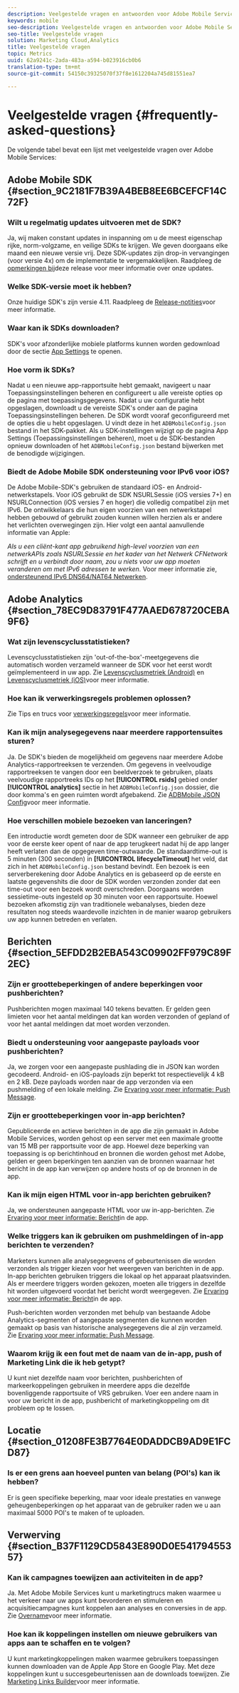 ```yaml
---
description: Veelgestelde vragen en antwoorden voor Adobe Mobile Services en een algemene beschrijving van functies.
keywords: mobile
seo-description: Veelgestelde vragen en antwoorden voor Adobe Mobile Services en een algemene beschrijving van functies.
seo-title: Veelgestelde vragen
solution: Marketing Cloud,Analytics
title: Veelgestelde vragen
topic: Metrics
uuid: 62a9241c-2ada-483a-a594-b023916cb0b6
translation-type: tm+mt
source-git-commit: 54150c39325070f37f8e1612204a745d81551ea7

---
```



# Veelgestelde vragen {#frequently-asked-questions}

De volgende tabel bevat een lijst met veelgestelde vragen over Adobe Mobile Services:

## Adobe Mobile SDK {#section_9C2181F7B39A4BEB8EE6BCEFCF14C72F}

### Wilt u regelmatig updates uitvoeren met de SDK?

Ja, wij maken constant updates in inspanning om u de meest eigenschap rijke, norm-volgzame, en veilige SDKs te krijgen. We geven doorgaans elke maand een nieuwe versie vrij. Deze SDK-updates zijn drop-in vervangingen (voor versie 4x) om de implementatie te vergemakkelijken. Raadpleeg de [opmerkingen bij](https://docs.adobe.com/content/help/en/release-notes/experience-cloud/current.html)deze release voor meer informatie over onze updates.

### Welke SDK-versie moet ik hebben?

Onze huidige SDK&#39;s zijn versie 4.11. Raadpleeg de [Release-notities](https://docs.adobe.com/content/help/en/release-notes/experience-cloud/current.html)voor meer informatie.

### Waar kan ik SDKs downloaden?

SDK&#39;s voor afzonderlijke mobiele platforms kunnen worden gedownload door de sectie [App Settings](/help/using/c-manage-app-settings/c-manage-app-settings.md) te openen.

### Hoe vorm ik SDKs?

Nadat u een nieuwe app-rapportsuite hebt gemaakt, navigeert u naar Toepassingsinstellingen beheren en configureert u alle vereiste opties op de pagina met toepassingsgegevens. Nadat u uw configuratie hebt opgeslagen, downloadt u de vereiste SDK&#39;s onder aan de pagina Toepassingsinstellingen beheren. De SDK wordt vooraf geconfigureerd met de opties die u hebt opgeslagen. U vindt deze in het `ADBMobileConfig.json` bestand in het SDK-pakket. Als u SDK-instellingen wijzigt op de pagina App Settings (Toepassingsinstellingen beheren), moet u de SDK-bestanden opnieuw downloaden of het `ADBMobileConfig.json` bestand bijwerken met de benodigde wijzigingen.

### Biedt de Adobe Mobile SDK ondersteuning voor IPv6 voor iOS?

De Adobe Mobile-SDK&#39;s gebruiken de standaard iOS- en Android-netwerkstapels. Voor iOS gebruikt de SDK NSURLSessie (iOS versies 7+) en NSURLConnection (iOS versies 7 en hoger) die volledig compatibel zijn met IPv6. De ontwikkelaars die hun eigen voorzien van een netwerkstapel hebben gebouwd of gebruikt zouden kunnen willen herzien als er andere het verlichten overwegingen zijn. Hier volgt een aantal aanvullende informatie van Apple:

*Als u een cliënt-kant app gebruikend high-level voorzien van een netwerkAPIs zoals NSURLSessie en het kader van het Netwerk CFNetwork schrijft en u verbindt door naam, zou u niets voor uw app moeten veranderen om met IPv6 adressen te werken.* Voor meer informatie zie, [ondersteunend IPv6 DNS64/NAT64 Netwerken](https://developer.apple.com/library/content/documentation/NetworkingInternetWeb/Conceptual/NetworkingOverview/UnderstandingandPreparingfortheIPv6Transition/UnderstandingandPreparingfortheIPv6Transition.html#__/apple_ref/doc/uid/TP40010220-CH213-SW1).


## Adobe Analytics {#section_78EC9D83791F477AAED678720CEBA9F6}

### Wat zijn levenscyclusstatistieken?

Levenscyclusstatistieken zijn &#39;out-of-the-box&#39;-meetgegevens die automatisch worden verzameld wanneer de SDK voor het eerst wordt geïmplementeerd in uw app. Zie [Levenscyclusmetriek (Android)](/help/android/metrics.md) en [Levenscyclusmetriek (iOS)](/help/ios/metrics.md)voor meer informatie.

### Hoe kan ik verwerkingsregels problemen oplossen?

Zie Tips en trucs voor [verwerkingsregels](https://docs.adobe.com/content/help/en/analytics/admin/admin-tools/processing-rules/processing-rules-tips.html)voor meer informatie.

### Kan ik mijn analysegegevens naar meerdere rapportensuites sturen?

Ja. De SDK&#39;s bieden de mogelijkheid om gegevens naar meerdere Adobe Analytics-rapportreeksen te verzenden. Om gegevens in veelvoudige rapportreeksen te vangen door een beeldverzoek te gebruiken, plaats veelvoudige rapportreeks IDs op het **[!UICONTROL rsids]** gebied onder **[!UICONTROL analytics]** sectie in het `ADBMobileConfig.json` dossier, die door komma&#39;s en geen ruimten wordt afgebakend. Zie [ADBMobile JSON Config](/help/ios/configuration/json-config/json-config.md)voor meer informatie.

### Hoe verschillen mobiele bezoeken van lanceringen?

Een introductie wordt gemeten door de SDK wanneer een gebruiker de app voor de eerste keer opent of naar de app terugkeert nadat hij de app langer heeft verlaten dan de opgegeven time-outwaarde. De standaardtime-out is 5 minuten (300 seconden) in **[!UICONTROL lifecycleTimeout]** het veld, dat zich in het `ADBMobileConfig.json` bestand bevindt. Een bezoek is een serverberekening door Adobe Analytics en is gebaseerd op de eerste en laatste gegevenshits die door de SDK worden verzonden zonder dat een time-out voor een bezoek wordt overschreden. Doorgaans worden sessietime-outs ingesteld op 30 minuten voor een rapportsuite. Hoewel bezoeken afkomstig zijn van traditionele webanalyses, bieden deze resultaten nog steeds waardevolle inzichten in de manier waarop gebruikers uw app kunnen betreden en verlaten.

## Berichten {#section_5EFDD2B2EBA543C09902FF979C89F2EC}

### Zijn er groottebeperkingen of andere beperkingen voor pushberichten?

Pushberichten mogen maximaal 140 tekens bevatten. Er gelden geen limieten voor het aantal meldingen dat kan worden verzonden of gepland of voor het aantal meldingen dat moet worden verzonden.

### Biedt u ondersteuning voor aangepaste payloads voor pushberichten?

Ja, we zorgen voor een aangepaste pushlading die in JSON kan worden gecodeerd. Android- en iOS-payloads zijn beperkt tot respectievelijk 4 kB en 2 kB. Deze payloads worden naar de app verzonden via een pushmelding of een lokale melding. Zie [Ervaring voor meer informatie: Push Message](/help/using/in-app-messaging/t-create-push-message/c-experience-push-message.md).

### Zijn er groottebeperkingen voor in-app berichten?

Gepubliceerde en actieve berichten in de app die zijn gemaakt in Adobe Mobile Services, worden gehost op een server met een maximale grootte van 15 MB per rapportsuite voor de app. Hoewel deze beperking van toepassing is op berichtinhoud en bronnen die worden gehost met Adobe, gelden er geen beperkingen ten aanzien van de bronnen waarnaar het bericht in de app kan verwijzen op andere hosts of op de bronnen in de app.

### Kan ik mijn eigen HTML voor in-app berichten gebruiken?

Ja, we ondersteunen aangepaste HTML voor uw in-app-berichten. Zie [Ervaring voor meer informatie: Bericht](/help/using/in-app-messaging/t-in-app-message/c-experience-in-app-message.md)in de app.

### Welke triggers kan ik gebruiken om pushmeldingen of in-app berichten te verzenden?

Marketers kunnen alle analysegegevens of gebeurtenissen die worden verzonden als trigger kiezen voor het weergeven van berichten in de app. In-app berichten gebruiken triggers die lokaal op het apparaat plaatsvinden. Als er meerdere triggers worden gekozen, moeten alle triggers in dezelfde hit worden uitgevoerd voordat het bericht wordt weergegeven. Zie [Ervaring voor meer informatie: Bericht](/help/using/in-app-messaging/t-in-app-message/c-experience-in-app-message.md)in de app.

Push-berichten worden verzonden met behulp van bestaande Adobe Analytics-segmenten of aangepaste segmenten die kunnen worden gemaakt op basis van historische analysegegevens die al zijn verzameld. Zie [Ervaring voor meer informatie: Push Message](/help/using/in-app-messaging/t-create-push-message/c-experience-push-message.md).

### Waarom krijg ik een fout met de naam van de in-app, push of Marketing Link die ik heb getypt?

U kunt niet dezelfde naam voor berichten, pushberichten of markeerkoppelingen gebruiken in meerdere apps die dezelfde bovenliggende rapportsuite of VRS gebruiken. Voer een andere naam in voor uw bericht in de app, pushbericht of marketingkoppeling om dit probleem op te lossen.

## Locatie {#section_01208FE3B7764E0DADDCB9AD9E1FCD87}

### Is er een grens aan hoeveel punten van belang (POI&#39;s) kan ik hebben?

Er is geen specifieke beperking, maar voor ideale prestaties en vanwege geheugenbeperkingen op het apparaat van de gebruiker raden we u aan maximaal 5000 POI&#39;s te maken of te uploaden.

## Verwerving {#section_B37F1129CD5843E890D0E54179455357}

### Kan ik campagnes toewijzen aan activiteiten in de app?

Ja. Met Adobe Mobile Services kunt u marketingtrucs maken waarmee u het verkeer naar uw apps kunt bevorderen en stimuleren en acquisitiecampagnes kunt koppelen aan analyses en conversies in de app. Zie [Overname](/help/using/acquisition-main/acquisition-main.md)voor meer informatie.

### Hoe kan ik koppelingen instellen om nieuwe gebruikers van apps aan te schaffen en te volgen?

U kunt marketingkoppelingen maken waarmee gebruikers toepassingen kunnen downloaden van de Apple App Store en Google Play. Met deze koppelingen kunt u succesgebeurtenissen aan de downloads toewijzen. Zie [Marketing Links Builder](/help/using/acquisition-main/c-marketing-links-builder/c-marketing-links-builder.md)voor meer informatie.